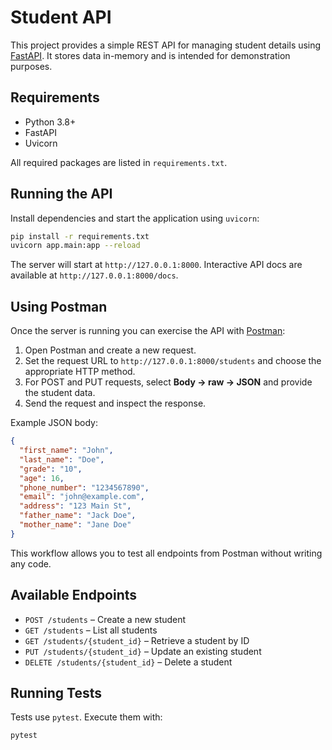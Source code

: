 # Student API

This project provides a simple REST API for managing student details using [FastAPI](https://fastapi.tiangolo.com/). It stores data in-memory and is intended for demonstration purposes.

## Requirements

- Python 3.8+
- FastAPI
- Uvicorn

All required packages are listed in `requirements.txt`.

## Running the API

Install dependencies and start the application using `uvicorn`:

```bash
pip install -r requirements.txt
uvicorn app.main:app --reload
```

The server will start at `http://127.0.0.1:8000`. Interactive API docs are available at `http://127.0.0.1:8000/docs`.

## Using Postman

Once the server is running you can exercise the API with [Postman](https://www.postman.com/):

1. Open Postman and create a new request.
2. Set the request URL to `http://127.0.0.1:8000/students` and choose the appropriate HTTP method.
3. For POST and PUT requests, select **Body → raw → JSON** and provide the student data.
4. Send the request and inspect the response.

Example JSON body:

```json
{
  "first_name": "John",
  "last_name": "Doe",
  "grade": "10",
  "age": 16,
  "phone_number": "1234567890",
  "email": "john@example.com",
  "address": "123 Main St",
  "father_name": "Jack Doe",
  "mother_name": "Jane Doe"
}
```

This workflow allows you to test all endpoints from Postman without writing any code.

## Available Endpoints

- `POST /students` – Create a new student
- `GET /students` – List all students
- `GET /students/{student_id}` – Retrieve a student by ID
- `PUT /students/{student_id}` – Update an existing student
- `DELETE /students/{student_id}` – Delete a student

## Running Tests

Tests use `pytest`. Execute them with:

```bash
pytest
```

